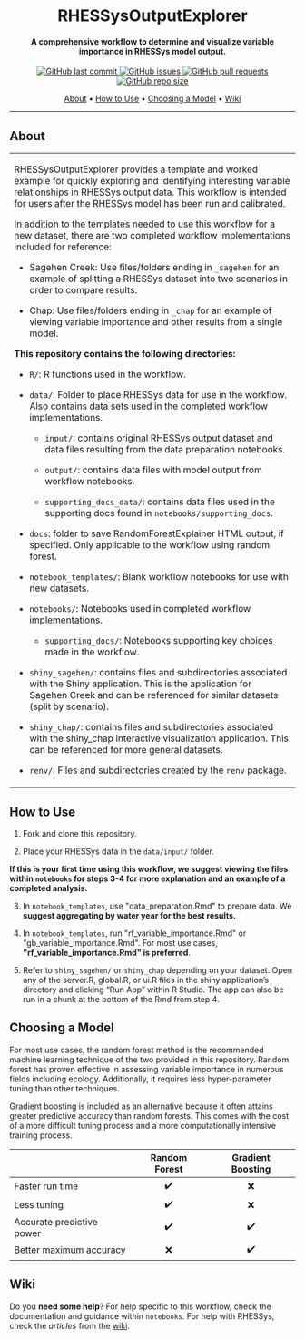 
<h1 align="center"> RHESSysOutputExplorer </h1>

<h4 align="center"> A comprehensive workflow to determine and visualize variable importance in RHESSys model output. </h4>

<p align="center">
    <a href="https://github.com/RHESSysML/RHESSysOutputExplorer/commits/main">
    <img src="https://img.shields.io/github/last-commit/RHESSysML/RHESSysOutputExplorer.svg?style=flat-square&logo=github&logoColor=white"
         alt="GitHub last commit">
    <a href="https://github.com/RHESSysML/RHESSysOutputExplorer/issues">
    <img src="https://img.shields.io/github/issues-raw/RHESSysML/RHESSysOutputExplorer.svg?style=flat-square&logo=github&logoColor=white"
         alt="GitHub issues">
    <a href="https://github.com/RHESSysML/RHESSysOutputExplorer/pulls">
    <img src="https://img.shields.io/github/issues-pr-raw/RHESSysML/RHESSysOutputExplorer.svg?style=flat-square&logo=github&logoColor=white"
         alt="GitHub pull requests">
    <img src="https://img.shields.io/github/repo-size/RHESSysML/RHESSysOutputExplorer?style=flat-square"
         alt="GitHub repo size">
</p>
      
<p align="center">
  <a href="#about">About</a> •
  <a href="#how-to-use">How to Use</a> •
  <a href="#choosing-a-model">Choosing a Model</a> •
  <a href="#wiki">Wiki</a> 
</p>

---

## About

<table>
<tr>
<td>
      
RHESSysOutputExplorer provides a template and worked example for quickly exploring and identifying interesting variable relationships in RHESSys output data. This workflow is intended for users after the RHESSys model has been run and calibrated. 
    
In addition to the templates needed to use this workflow for a new dataset, there are two completed workflow implementations included for reference:
    
- Sagehen Creek: Use files/folders ending in `_sagehen` for an example of splitting a RHESSys dataset into two scenarios in order to compare results.
    
- Chap: Use files/folders ending in `_chap` for an example of viewing variable importance and other results from a single model.

**This repository contains the following directories:**    
    
- `R/`: R functions used in the workflow.

- `data/`: Folder to place RHESSys data for use in the workflow. Also contains data sets used in the completed workflow implementations.
    
    - `input/`: contains original RHESSys output dataset and data files resulting from the data preparation notebooks.

    - `output/`: contains data files with model output from workflow notebooks.
    
    - `supporting_docs_data/`: contains data files used in the supporting docs found in `notebooks/supporting_docs`.
    
- `docs`: folder to save RandomForestExplainer HTML output, if specified. Only applicable to the workflow using random forest.

- `notebook_templates/`: Blank workflow notebooks for use with new datasets.

- `notebooks/`: Notebooks used in completed workflow implementations.

  - `supporting_docs/`: Notebooks supporting key choices made in the workflow. 

- `shiny_sagehen/`: contains files and subdirectories associated with the Shiny application. This is the application for Sagehen Creek and can be referenced for similar datasets (split by scenario).
    
- `shiny_chap/`: contains files and subdirectories associated with the shiny_chap interactive visualization application. This can be referenced for more general datasets.

- `renv/`: Files and subdirectories created by the `renv` package.

</td>
</tr>
</table>


## How to Use

1. Fork and clone this repository.     
        
2. Place your RHESSys data in the `data/input/` folder.
        
**If this is your first time using this workflow, we suggest viewing the files within `notebooks` for steps 3-4 for more explanation and an example of a completed analysis.**   
        
3. In `notebook_templates`, use "data_preparation.Rmd" to prepare data. We **suggest aggregating by water year for the best results.** 
        
4. In `notebook_templates`, run "rf_variable_importance.Rmd" or "gb_variable_importance.Rmd". For most use cases, **"rf_variable_importance.Rmd" is preferred**.
        
5. Refer to `shiny_sagehen/` or `shiny_chap` depending on your dataset. Open any of the server.R, global.R, or ui.R files in the shiny application’s directory and clicking “Run App” within R Studio. The app can also be run in a chunk at the bottom of the Rmd from step 4.
        

## Choosing a Model

For most use cases, the random forest method is the recommended machine learning technique of the two provided in this repository. Random forest has proven effective in assessing variable importance in numerous fields including ecology. Additionally, it requires less hyper-parameter tuning than other techniques.
        
Gradient boosting is included as an alternative because it often attains greater predictive accuracy than random forests. This comes with the cost of a more difficult tuning process and a more computationally intensive training process.
        
|                            | Random Forest      | Gradient Boosting |
| -------------------------- | :----------------: | :-------------: |
| Faster run time            |         ✔️         |        ❌        |
| Less tuning                |         ✔️         |        ❌        |
| Accurate predictive power  |         ✔️         |        ✔️        |
| Better maximum accuracy    |         ❌️         |        ✔️        |
        
        
## Wiki

Do you **need some help**? For help specific to this workflow, check the documentation and guidance within `notebooks`. For help with RHESSys, check the _articles_ from the [wiki](https://github.com/RHESSys/RHESSys/wiki/).
